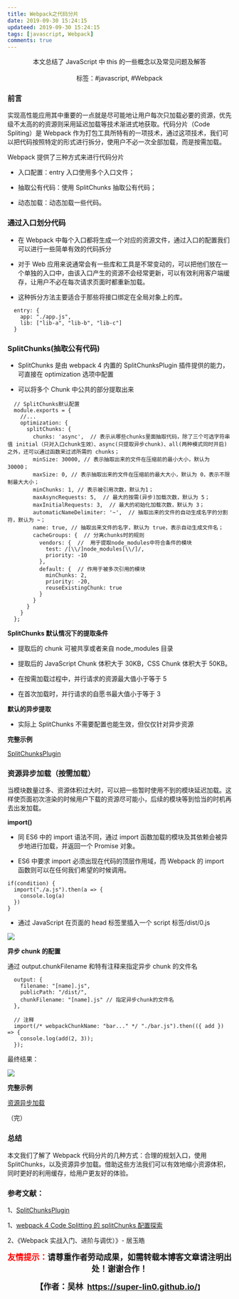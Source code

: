 ```yaml
---
title: Webpack之代码分片
date: 2019-09-30 15:24:15
updateed: 2019-09-30 15:24:15
tags: [javascript, Webpack]
comments: true
---
```


<center>
  本文总结了 JavaScript 中 this 的一些概念以及常见问题及解答
<center>
</br>
</center>
  标签：#javascript, #Webpack
</center>

<!-- more -->

### 前言

实现高性能应用其中重要的一点就是尽可能地让用户每次只加载必要的资源，优先级不太高的的资源则采用延迟加载等技术渐进式地获取。代码分片（Code Spliting）是 Webpack 作为打包工具所特有的一项技术，通过这项技术，我们可以把代码按照特定的形式进行拆分，使用户不必一次全部加载，而是按需加载。

Webpack 提供了三种方式来进行代码分片

- 入口配置：entry 入口使用多个入口文件；

- 抽取公有代码：使用 SplitChunks 抽取公有代码；

- 动态加载：动态加载一些代码。

### 通过入口划分代码

- 在 Webpack 中每个入口都将生成一个对应的资源文件，通过入口的配置我们可以进行一些简单有效的代码拆分

- 对于 Web 应用来说通常会有一些库和工具是不常变动的，可以把他们放在一个单独的入口中，由该入口产生的资源不会经常更新，可以有效利用客户端缓存，让用户不必在每次请求页面时都重新加载。

- 这种拆分方法主要适合于那些将接口绑定在全局对象上的库。

```
  entry: {
    app: "./app.js",
    lib: ["lib-a", "lib-b", "lib-c"]
  }
```

### SplitChunks(抽取公有代码)

- SplitChunks 是由 webpack 4 内置的 SplitChunksPlugin 插件提供的能力，可直接在 optimization 选项中配置

- 可以将多个 Chunk 中公共的部分提取出来

```
  // SplitChunks默认配置
  module.exports = {
    //...
    optimization: {
      splitChunks: {
        chunks: 'async',  // 表示从哪些chunks里面抽取代码，除了三个可选字符串值 initial（只对入口chunk生效）、async(只提取异步chunk)、all(两种模式同时开启) 之外，还可以通过函数来过滤所需的 chunks；
        minSize: 30000, // 表示抽取出来的文件在压缩前的最小大小，默认为 30000；
        maxSize: 0, // 表示抽取出来的文件在压缩前的最大大小，默认为 0，表示不限制最大大小；
        minChunks: 1, // 表示被引用次数，默认为1；
        maxAsyncRequests: 5,  // 最大的按需(异步)加载次数，默认为 5；
        maxInitialRequests: 3,  // 最大的初始化加载次数，默认为 3；
        automaticNameDelimiter: '~',  // 抽取出来的文件的自动生成名字的分割符，默认为 ~；
        name: true, // 抽取出来文件的名字，默认为 true，表示自动生成文件名；
        cacheGroups: {  // 分离chunks时的规则
          vendors: {  //  用于提取node_modules中符合条件的模块
            test: /[\\/]node_modules[\\/]/,
            priority: -10
          },
          default: {  // 作用于被多次引用的模块
            minChunks: 2,
            priority: -20,
            reuseExistingChunk: true
          }
        }
      }
    }
  };
```

**SplitChunks 默认情况下的提取条件**

- 提取后的 chunk 可被共享或者来自 node_modules 目录

- 提取后的 JavaScript Chunk 体积大于 30KB，CSS Chunk 体积大于 50KB。

- 在按需加载过程中，并行请求的资源最大值小于等于 5

- 在首次加载时，并行请求的自愿书最大值小于等于 3

**默认的异步提取**

- 实际上 SplitChunks 不需要配置也能生效，但仅仅针对异步资源

**完整示例**

<a href="https://github.com/super-lin0/webpack-study/tree/master/webpackinaction/06-code-spliting/split-chunks" >SplitChunksPlugin</a>

### 资源异步加载（按需加载）

当模块数量过多、资源体积过大时，可以把一些暂时使用不到的模块延迟加载。这样使页面初次渲染的时候用户下载的资源尽可能小，后续的模块等到恰当的时机再去出发加载。

**import()**

- 同 ES6 中的 import 语法不同，通过 import 函数加载的模块及其依赖会被异步地进行加载，并返回一个 Promise 对象。

- ES6 中要求 import 必须出现在代码的顶层作用域，而 Webpack 的 import 函数则可以在任何我们希望的时候调用。

```
if(condition) {
  import("./a.js").then(a => {
    console.log(a)
  })
}
```

- 通过 JavaScript 在页面的 head 标签里插入一个 script 标签/dist/0.js

![](https://raw.githubusercontent.com/super-lin0/pic/master/20190930110448.png)

**异步 chunk 的配置**

通过 output.chunkFilename 和特有注释来指定异步 chunk 的文件名

```
  output: {
    filename: "[name].js",
    publicPath: "/dist/",
    chunkFilename: "[name].js" // 指定异步chunk的文件名
  },

  // 注释
  import(/* webpackChunkName: "bar..." */ "./bar.js").then(({ add }) => {
    console.log(add(2, 3));
  });
```

最终结果：

![](https://raw.githubusercontent.com/super-lin0/pic/master/img/%E5%9B%BE%E7%89%87.png)

**完整示例**

<a href="https://github.com/super-lin0/webpack-study/tree/master/webpackinaction/06-code-spliting/async-chunk" >资源异步加载</a>

（完）

### 总结

本文我们了解了 Webpack 代码分片的几种方式：合理的规划入口，使用 SplitChunks，以及资源异步加载。借助这些方法我们可以有效地缩小资源体积，同时更好的利用缓存，给用户更友好的体验。

### 参考文献：

1、<a href="https://www.webpackjs.com/plugins/split-chunks-plugin/#defaults" >SplitChunksPlugin</a>

1、<a href="https://imweb.io/topic/5b66dd601402769b60847149" >webpack 4 Code Splitting 的 splitChunks 配置探索</a>

2、《Webpack 实战入门、进阶与调优）》- 居玉皓

<p style="text-align: center;"><span style="font-size:18px;"><strong><span style="color:#ff00;"><span style="color:#ff0000;">友情提示：</span></span>请尊重作者劳动成果，如需转载本博客文章请注明出处！谢谢合作！</strong></span></p>

<p align="center"><strong><span style="font-size:18px;">【作者：吴林&nbsp;&nbsp;</span></strong><a target="_blank" href="https://super-lin0.github.io/"><strong><span style="font-size:18px;">https://super-lin0.github.io/</span></strong></a><strong>】</span></strong></p>
